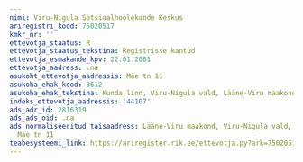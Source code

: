 ```yaml
---
nimi: Viru-Nigula Sotsiaalhoolekande Keskus
ariregistri_kood: 75020517
kmkr_nr: ''
ettevotja_staatus: R
ettevotja_staatus_tekstina: Registrisse kantud
ettevotja_esmakande_kpv: 22.01.2001
ettevotja_aadress: .na
asukoht_ettevotja_aadressis: Mäe tn 11
asukoha_ehak_kood: 3612
asukoha_ehak_tekstina: Kunda linn, Viru-Nigula vald, Lääne-Viru maakond
indeks_ettevotja_aadressis: '44107'
ads_adr_id: 2816319
ads_ads_oid: .na
ads_normaliseeritud_taisaadress: Lääne-Viru maakond, Viru-Nigula vald, Kunda linn,
  Mäe tn 11
teabesysteemi_link: https://ariregister.rik.ee/ettevotja.py?ark=75020517&ref=rekvisiidid
---
```

